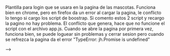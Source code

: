 Plantilla para login que se usara en la pagina de las mascotas. Funciona bien en chrome, pero en firefox da un error al cargar la 
pagina, le conflicto lo tengo si cargo los script de boostrap. Si comento estos 2 script y recargo la pagino no hay problema.
El conflicto que genera, hace que no funcione el script con el archivo app.js. Cuando se abre la pagina por primera vez, funciona bien, se puede loguear sin problemas y cerrar sesion
pero cuando se refrezca la pagina da el error  "TypeError: jh.Promise is undefined"

<script src="https://code.jquery.com/jquery-3.2.1.slim.min.js" integrity="sha384-KJ3o2DKtIkvYIK3UENzmM7KCkRr/rE9/Qpg6aAZGJwFDMVNA/GpGFF93hXpG5KkN" crossorigin="anonymous"></script>
<script src="https://maxcdn.bootstrapcdn.com/bootstrap/4.0.0/js/bootstrap.min.js" integrity="sha384-JZR6Spejh4U02d8jOt6vLEHfe/JQGiRRSQQxSfFWpi1MquVdAyjUar5+76PVCmYl" crossorigin="anonymous"></script>-->
    

